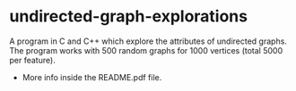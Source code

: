# undirected-graph-explorations
A program in C and C++ which explore the attributes of undirected graphs. The program works with 500 random graphs for 1000 vertices (total 5000 per feature).
- More info inside the README.pdf file.
